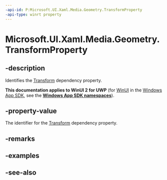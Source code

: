 ```yaml
---
-api-id: P:Microsoft.UI.Xaml.Media.Geometry.TransformProperty
-api-type: winrt property
---
```


<!-- Property syntax
public Windows.UI.Xaml.DependencyProperty TransformProperty { get; }
-->

# Microsoft.UI.Xaml.Media.Geometry.TransformProperty

## -description
Identifies the [Transform](geometry_transform.md) dependency property.

**This documentation applies to WinUI 2 for UWP** (for [WinUI](/windows/apps/winui/winui3/) in the [Windows App SDK](/windows/apps/windows-app-sdk/), see the **[Windows App SDK namespaces](/windows/windows-app-sdk/api/winrt/)**).

## -property-value
The identifier for the [Transform](geometry_transform.md) dependency property.

## -remarks

## -examples

## -see-also
